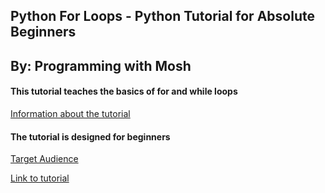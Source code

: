 ## Python For Loops - Python Tutorial for Absolute Beginners
## By: Programming with Mosh
#### This tutorial teaches the basics of for and while loops
[Information about the tutorial](AboutTutorial.md)
#### The tutorial is designed for beginners
[Target Audience](TargetAudience.md)

[Link to tutorial](https://youtu.be/94UHCEmprCY)
